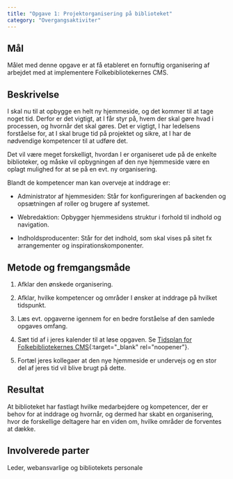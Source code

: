 ```yaml
---
title: "Opgave 1: Projektorganisering på biblioteket"
category: "Overgangsaktiviter"
---
```


## Mål ## 

Målet med denne opgave er at få etableret en fornuftig organisering af arbejdet med at implementere Folkebibliotekernes CMS.  

## Beskrivelse ## 

I skal nu til at opbygge en helt ny hjemmeside, og det kommer til at tage noget tid. Derfor er det vigtigt, at I får styr på, hvem der skal gøre hvad i processen, og hvornår det skal gøres. Det er vigtigt, I har ledelsens forståelse for, at I skal bruge tid på projektet og sikre, at I har de nødvendige kompetencer til at udføre det. 

Det vil være meget forskelligt, hvordan I er organiseret ude på de enkelte biblioteker, og måske vil opbygningen af den nye hjemmeside være en oplagt mulighed for at se på en evt. ny organisering.  


Blandt de kompetencer man kan overveje at inddrage er: 

- Administrator af hjemmesiden: Står for konfigureringen af backenden og opsætningen af roller og brugere af systemet. 

- Webredaktion: Opbygger hjemmesidens struktur i forhold til indhold og navigation. 

- Indholdsproducenter: Står for det indhold, som skal vises på sitet fx arrangementer og inspirationskomponenter. 

## Metode og fremgangsmåde ##

1. Afklar den ønskede organisering. 

2. Afklar, hvilke kompetencer og områder I ønsker at inddrage på hvilket tidspunkt. 

3. Læs evt. opgaverne igennem for en bedre forståelse af den samlede opgaves omfang. 

4. Sæt tid af i jeres kalender til at løse opgaven. Se [Tidsplan for Folkebibliotekernes CMS](/assets/files/Tidsplan-Folkebibliotekernes-CMS.pdf){:target="_blank" rel="noopener"}.

5. Fortæl jeres kollegaer at den nye hjemmeside er undervejs og en stor del af jeres tid vil blive brugt på dette. 

 

## Resultat ##

At biblioteket har fastlagt hvilke medarbejdere og kompetencer, der er behov for at inddrage og hvornår, og dermed har skabt en organisering, hvor de forskellige deltagere har en viden om, hvilke områder de forventes at dække. 

## Involverede parter ##
Leder, webansvarlige og bibliotekets personale 



  

  

 


